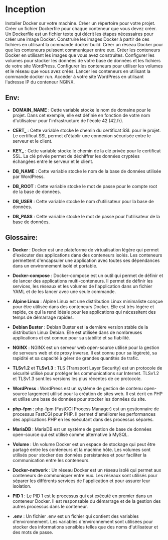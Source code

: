 # Inception


Installer Docker sur votre machine.
Créer un répertoire pour votre projet.
Créer un fichier Dockerfile pour chaque conteneur que vous devez créer. Un Dockerfile est un fichier texte qui décrit les étapes nécessaires pour créer une image Docker.
Construire les images Docker à partir de ces fichiers en utilisant la commande docker build.
Créer un réseau Docker pour que les conteneurs puissent communiquer entre eux.
Créer les conteneurs Docker en utilisant les images que vous avez construites.
Configurer les volumes pour stocker les données de votre base de données et les fichiers de votre site WordPress.
Configurer les conteneurs pour utiliser les volumes et le réseau que vous avez créés.
Lancer les conteneurs en utilisant la commande docker run.
Accéder à votre site WordPress en utilisant l'adresse IP du conteneur NGINX.

## Env:
- **DOMAIN_NAME** : Cette variable stocke le nom de domaine pour le projet. Dans cet exemple, elle est définie en fonction de votre nom d'utilisateur pour l'infrastructure de l'école 42 (42.fr).

- **CERT_** : Cette variable stocke le chemin du certificat SSL pour le projet. Le certificat SSL permet d'établir une connexion sécurisée entre le serveur et le client.

- **KEY_** : Cette variable stocke le chemin de la clé privée pour le certificat SSL. La clé privée permet de déchiffrer les données cryptées échangées entre le serveur et le client.

- **DB_NAME** : Cette variable stocke le nom de la base de données utilisée par WordPress.

- **DB_ROOT** : Cette variable stocke le mot de passe pour le compte root de la base de données.

- **DB_USER** : Cette variable stocke le nom d'utilisateur pour la base de données.

- **DB_PASS** : Cette variable stocke le mot de passe pour l'utilisateur de la base de données.

## Glossaire:
- **Docker** : Docker est une plateforme de virtualisation légère qui permet d'exécuter des applications dans des conteneurs isolés. Les conteneurs permettent d'encapsuler une application avec toutes ses dépendances dans un environnement isolé et portable.

- **Docker-compose** : Docker-compose est un outil qui permet de définir et de lancer des applications multi-conteneurs. Il permet de définir les services, les réseaux et les volumes de l'application dans un fichier YAML et de les lancer avec une seule commande.

- **Alpine Linux** : Alpine Linux est une distribution Linux minimaliste conçue pour être utilisée dans des conteneurs Docker. Elle est très légère et rapide, ce qui la rend idéale pour les applications qui nécessitent des temps de démarrage rapides.

- **Debian Buster** : Debian Buster est la dernière version stable de la distribution Linux Debian. Elle est utilisée dans de nombreuses applications et est connue pour sa stabilité et sa fiabilité.

- **NGINX** : NGINX est un serveur web open-source utilisé pour la gestion de serveurs web et de proxy inverse. Il est connu pour sa légèreté, sa rapidité et sa capacité à gérer de grandes quantités de trafic.

- **TLSv1.2** et **TLSv1.3** : TLS (Transport Layer Security) est un protocole de sécurité utilisé pour protéger les communications sur Internet. TLSv1.2 et TLSv1.3 sont les versions les plus récentes de ce protocole.

- **WordPress** : WordPress est un système de gestion de contenu open-source largement utilisé pour la création de sites web. Il est écrit en PHP et utilise une base de données pour stocker les données du site.

- **php-fpm** : php-fpm (FastCGI Process Manager) est un gestionnaire de processus FastCGI pour PHP. Il permet d'améliorer les performances des applications PHP en les exécutant dans des processus séparés.

- **MariaDB** : MariaDB est un système de gestion de base de données open-source qui est utilisé comme alternative à MySQL.

- **Volume** : Un volume Docker est un espace de stockage qui peut être partagé entre les conteneurs et la machine hôte. Les volumes sont utilisés pour stocker des données persistantes et pour faciliter la communication entre les conteneurs.

- **Docker-network** : Un réseau Docker est un réseau isolé qui permet aux conteneurs de communiquer entre eux. Les réseaux sont utilisés pour séparer les différents services de l'application et pour assurer leur isolation.

- **PID 1** : Le PID 1 est le processus qui est exécuté en premier dans un conteneur Docker. Il est responsable du démarrage et de la gestion des autres processus dans le conteneur.

- **.env** : Un fichier .env est un fichier qui contient des variables d'environnement. Les variables d'environnement sont utilisées pour stocker des informations sensibles telles que des noms d'utilisateur et des mots de passe.
